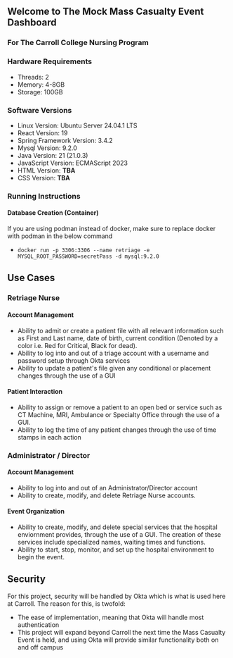 ## Welcome to The Mock Mass Casualty Event Dashboard 
### For The Carroll College Nursing Program

### Hardware Requirements

- Threads: 2
- Memory:  4-8GB
- Storage: 100GB

### Software Versions
- Linux Version: Ubuntu Server 24.04.1 LTS
- React Version: 19
- Spring Framework Version: 3.4.2
- Mysql Version: 9.2.0
- Java Version: 21 (21.0.3)
- JavaScript Version: ECMAScript 2023
- HTML Version: **TBA**
- CSS Version: **TBA**

### Running Instructions
#### Database Creation (Container)
If you are using podman instead of docker, make sure to replace docker with podman in the below command
- `docker run -p 3306:3306 --name retriage -e MYSQL_ROOT_PASSWORD=secretPass -d mysql:9.2.0`


## Use Cases
### Retriage Nurse
#### Account Management
- Ability to admit or create a patient file with all relevant information such as First and Last name, date of birth,
current condition (Denoted by a color i.e. Red for Critical, Black for dead).
- Ability to log into and out of a triage account with a username and password setup through Okta services
- Ability to update a patient's file given any conditional or placement changes through the use of a GUI

#### Patient Interaction
- Ability to assign or remove a patient to an open bed or service such as 
CT Machine, MRI, Ambulance or Specialty Office through the use of a GUI.
- Ability to log the time of any patient changes through the use of time stamps in each action

### Administrator / Director
#### Account Management
- Ability to log into and out of an Administrator/Director account
- Ability to create, modify, and delete Retriage Nurse accounts. 
#### Event Organization
- Ability to create, modify, and delete special services that the hospital enviornment provides, 
through the use of a GUI. The creation of these services include specialized names, waiting times and functions.
- Ability to start, stop, monitor, and set up the hospital environment to begin the event. 


## Security
For this project, security will be handled by Okta which is what is used here at Carroll. 
The reason for this, is twofold:
- The ease of implementation, meaning that Okta will handle most authentication
- This project will expand beyond Carroll the next time the Mass Casualty Event is held, 
and using Okta will provide similar functionality both on and off campus